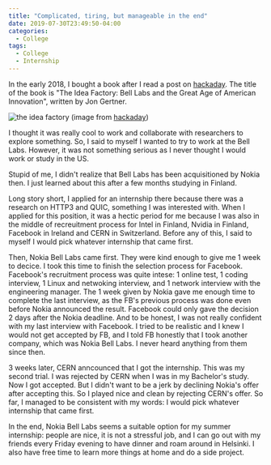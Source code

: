 ```yaml
---
title: "Complicated, tiring, but manageable in the end"
date: 2019-07-30T23:49:50-04:00
categories:
  - College
tags:
  - College
  - Internship
---
```


In the early 2018, I bought a book after I read a post on [hackaday](https://hackaday.com/2017/07/20/books-you-should-read-the-idea-factory/). The title of the book is "The Idea Factory: Bell Labs and the Great Age of American Innovation", written by Jon Gertner.

![the idea factory](https://hackaday.com/wp-content/uploads/2017/07/idea-factory-featured.jpg?w=500)
 (image from [hackaday](https://hackaday.com/2017/07/20/books-you-should-read-the-idea-factory/))

I thought it was really cool to work and collaborate with researchers to explore something. So, I said to myself I wanted to try to work at the Bell Labs. However, it was not something serious as I never thought I would work or study in the US.

Stupid of me, I didn't realize that Bell Labs has been acquisitioned by Nokia then. I just learned about this after a few months studying in Finland.

Long story short, I applied for an internship there because there was a research on HTTP3 and QUIC, something I was interested with. When I applied for this position, it was a hectic period for me because I was also in the middle of recreuitment process for Intel in Finland, Nvidia in Finland, Facebook in Ireland and CERN in Switzerland. Before any of this, I said to myself I would pick whatever internship that came first.

Then, Nokia Bell Labs came first. They were kind enough to give me 1 week to decice. I took this time to finish the selection process for Facebook. Facebook's recruitment process was quite intese: 1 online test, 1 coding interview, 1 Linux and netwoking interview, and 1 network interview with the engineering manager. The 1 week given by Nokia gave me enough time to complete the last interview, as the FB's previous process was done even before Nokia announced the result. Facebook could only gave the decision 2 days after the Nokia deadline. And to be honest, I was not really confident with my last interview with Facebook. I tried to be realistic and I knew I would not get accepted by FB, and I told FB honestly that I took another company, which was Nokia Bell Labs. I never heard anything from them since then.

3 weeks later, CERN anncounced that I got the internship. This was my second trial. I was rejected by CERN when I was in my Bachelor's study. Now I got accepted. But I didn't want to be a jerk by declining Nokia's offer after accepting this. So I played nice and clean by rejecting CERN's offer. So far, I managed to be consistent with my words: I would pick whatever internship that came first.

In the end, Nokia Bell Labs seems a suitable option for my summer internship: people are nice, it is not a stressful job, and I can go out with my friends every Friday evening to have dinner and roam around in Helsinki. I also have free time to learn more things at home and do a side project. 